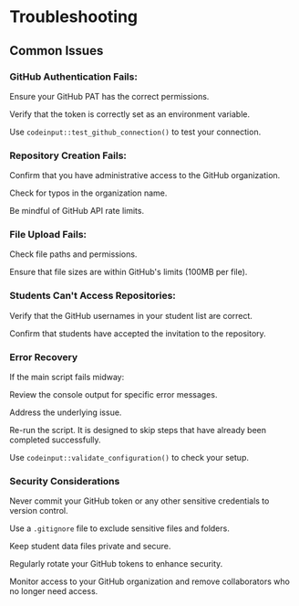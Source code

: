 # Troubleshooting

## Common Issues

### GitHub Authentication Fails:

Ensure your GitHub PAT has the correct permissions.

Verify that the token is correctly set as an environment variable.

Use `codeinput::test_github_connection()` to test your connection.

### Repository Creation Fails:

Confirm that you have administrative access to the GitHub organization.

Check for typos in the organization name.

Be mindful of GitHub API rate limits.

### File Upload Fails:

Check file paths and permissions.

Ensure that file sizes are within GitHub's limits (100MB per file).

### Students Can't Access Repositories:

Verify that the GitHub usernames in your student list are correct.

Confirm that students have accepted the invitation to the repository.

### Error Recovery

If the main script fails midway:

Review the console output for specific error messages.

Address the underlying issue.

Re-run the script. It is designed to skip steps that have already been completed successfully.

Use `codeinput::validate_configuration()` to check your setup.

### Security Considerations

Never commit your GitHub token or any other sensitive credentials to version control.

Use a `.gitignore` file to exclude sensitive files and folders.

Keep student data files private and secure.

Regularly rotate your GitHub tokens to enhance security.

Monitor access to your GitHub organization and remove collaborators who no longer need access.
